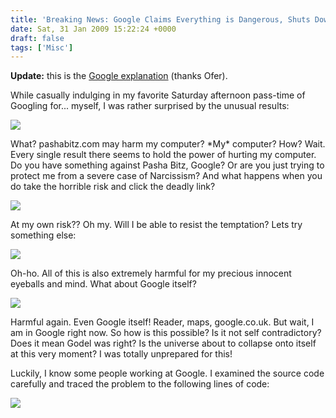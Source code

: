 ```yaml
---
title: 'Breaking News: Google Claims Everything is Dangerous, Shuts Down the Internet'
date: Sat, 31 Jan 2009 15:22:24 +0000
draft: false
tags: ['Misc']
---
```


**Update:** this is the [Google explanation](http://googleblog.blogspot.com/2009/01/this-site-may-harm-your-computer-on.html) (thanks Ofer).  
  

While casually indulging in my favorite Saturday afternoon pass-time of Googling for... myself, I was rather surprised by the unusual results:

  
![](/wp-content/uploads/2015/10/may-harm-computer-1.jpg)  

What? pashabitz.com may harm my computer? \*My\* computer? How? Wait. Every single result there seems to hold the power of hurting my computer. Do you have something against Pasha Bitz, Google? Or are you just trying to protect me from a severe case of Narcissism? And what happens when you do take the horrible risk and click the deadly link?

  
![](/wp-content/uploads/2015/10/may-harm-computer-21.jpg)  

At my own risk?? Oh my. Will I be able to resist the temptation? Lets try something else:

  
![](/wp-content/uploads/2015/10/may-harm-computer-5.jpg)  

Oh-ho. All of this is also extremely harmful for my precious innocent eyeballs and mind. What about Google itself?

  
![](/wp-content/uploads/2015/10/may-harm-computer-3.jpg)  

Harmful again. Even Google itself! Reader, maps, google.co.uk. But wait, I am in Google right now. So how is this possible? Is it not self contradictory? Does it mean Godel was right? Is the universe about to collapse onto itself at this very moment? I was totally unprepared for this!

  

Luckily, I know some people working at Google. I examined the source code carefully and traced the problem to the following lines of code:

  
![](/wp-content/uploads/2015/10/may-harm-computer-6.jpg)
